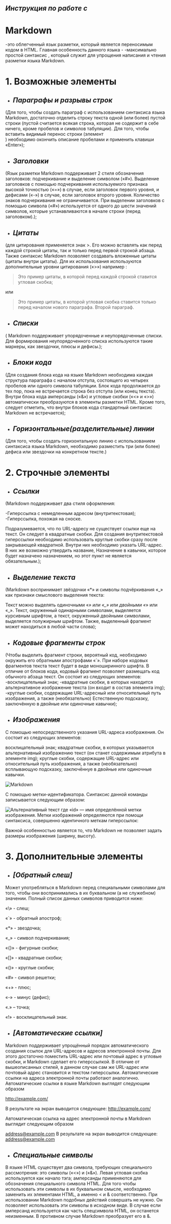 ## *Инструкция по работе с*

# **Markdown**

-это облегченный язык разметки, который является переносимым кодом в HTML. Главная особенность данного языка - -максимально простой синтаксис , который служит для упрощения написания и чтения разметки языка Markdown.

# 1. **Возможные элементы** 

* ## *Параграфы и разрывы строк* 

(Для того, чтобы создать параграф с использованием синтаксиса языка Markdown, достаточно отделить строку текста одной (или более) пустой строки (пустой считается всякая строка, которая не содержит в себе ничего, кроме пробелов и символов табуляции). Для того, чтобы вставить видимый перенос строки (элемент <br/>) необходимо окончить описание пробелами и применить клавиши «Enter»);

* ## *Заголовки* 

(Язык разметки Markdown поддерживает 2 стиля обозначения заголовков: подчеркивание и выделение символом («#»). Выделение заголовков с помощью подчеркивания используемого признака высокой точностью («=») в случае, если заголовок первого уровня, и дефисами («-») в случае, если заголовок второго уровня. Количество знаков подчеркивания не ограничивается. При выделении заголовков с помощью символа («#») используется от одного до шести значений символов, которые устанавливаются в начале строки (перед заголовком).);

* ## *Цитаты*

(для цитирования применяется знак >. Его можно вставлять как перед каждой строкой цитаты, так и только перед первой строкой абзаца. Также синтаксис Markdown позволяет создавать вложенные цитаты (цитаты внутри цитаты). Для их использования используются дополнительные уровни цитирования («>»)
например : 
>Это пример цитаты,
>в которой перед каждой строкой
>ставится угловая скобка;


или

>Это пример цитаты,
в которой угловая скобка
ставится только перед началом нового параграфа.
>Второй параграф.

* ## *Списки*

( Markdown поддерживает упорядоченные и неупорядоченные списки. Для формирования неупорядоченного списка используются такие маркеры, как звездочки, плюсы и дефисы.);

* ## *Блоки кода*

(Для создания блока кода на языке Markdown необходима каждая структура параграфа с началом отступа, состоящего из четырех пробелов или одного символа табуляции. Блок кода продолжается до тех пор, пока не встречается строка без отступа (или конец текста). Внутри блока кода амперсанды («&») и угловые скобки («<» и «>») автоматически преобразуются в элементы разметки HTML. Кроме того, следует отметить, что внутри блоков кода стандартный синтаксис Markdown не встречается);

* ## *Горизонтальные(разделительные) линии*

(Для того, чтобы создать горизонтальную линию с использованием синтаксиса языка Markdown, необходимо разместить три (или более) дефиса или звездочки на конкретном тексте.)

# 2. Строчные элементы

* ## *Ссылки*

(Markdown поддерживает два стиля оформления:

-Гиперссылка с немедленным адресом (внутритекстовая);
-Гиперссылка, похожая на сноске.

Подразумевается, что по URL-адресу не существует ссылки еще на текст. Он следует в квадратные скобки. Для создания внутритекстовой гиперссылки необходимо использовать круглые скобки сразу после закрывающей квадратной. Внутри них необходимо указать URL-адрес. В них же возможно утвердить название, Назначение в кавычки, которое будет назначено назначением, но этот пункт не является обязательным.);

* ## *Выделение текста*

(Markdown воспринимает звёздочки «*» и символы подчёркивания «_» как признаки смыслового выделения текста:

Текст можно выделять одиночными «*» или «_» или  двойными «*» или «_». Текст, окруженный одинарными символами, выделяется курсивным шрифтом, а текст, окруженный двойными символами, выделяется полужирным шрифтом. Также, выделенный фрагмент может находиться в любой части слова);

* ## *Кодовые фрагменты строк* 

(Чтобы выделить фрагмент строки, вероятный код, необходимо окружить его обратными апострофами «`». При наборе кодовых фрагментов текста текст будет в виде моноширинного шрифта. В отличие от блоков кода, кодовый фрагмент позволяет размещать код обычного абзаца текст. Он состоит из следующих элементов:
-восклицательный знак;
-квадратные скобки, в которых находится альтернативное изображение текста (он входит в состав элемента img);
-круглые скобки, содержащие URL-адресный или относительный путь изображения, а также (необязательно) Естественную подсказку, заключённую в двойные или одиночные кавычки); 

* ##  *Изображения*

С помощью непосредственного указания URL-адреса изображения. Oн состоит из следующих элементов:

восклицательный знак;
квадратные скобки, в которых указывается альтернативный изображению текст (он станет содержимым атрибута в элементе img);
круглые скобки, содержащие URL-адрес или относительный путь изображения, а также (необязательно) всплывающую подсказку, заключённуе в двойные или одиночные кавычки.

![Markdown](/markdown.png)

 С помощью метки-идентификатора. Синтаксис данной команды записывается следующим образом:

![Альтернативный текст][id]
где «id» — имя определённой метки изображения. Метки изображений определяются при помощи синтаксиса, совершенно идентичного меткам гиперссылок:

[id]: путь/к/изображению " "
Важной особенностью является то, что Markdown не позволяет задать размеры изображения (ширину, высоту).

# 3. Дополнительные элементы

* ## *[Обратный слеш]*

Может употребляться в Markdown перед специальными символами для того, чтобы они воспринимались в их буквальном (а не служебном) значении. Полный список данных символов приводится ниже:

«\» - слеш;

«`» - обратный апостроф;

«*» - звездочка;

«_» - символ подчеркивания;

«{}» - фигурные скобки;

«[]» - квадратные скобки;

«()» - круглые скобки;

«#» - символ решетки;

«+» - плюс;

«-» - минус (дефис);

«.» – точка;

«!» - восклицательный знак.

* ## *[Автоматические ссылки]*

Markdown поддерживает упрощённый порядок автоматического создания ссылок для URL-адресов и адресов электронной почты. Для этого достаточно поместить URL-адрес или почтовый адрес в угловые скобки, и Markdown сделает его гиперссылкой. В отличие от вышеописанных стилей, в данном случае сам же URL-адрес или почтовый адрес становится и текстом гиперссылки. Автоматические ссылки на адреса электронной почты работают аналогично. Автоматические ссылки в языке Markdown выглядят следующим образом

<http://example.com/>

В результате на экран выводится следующее: http://example.com/

Автоматическая ссылка на адрес электронной почты в Markdown выглядит следующим образом

<address@example.com>
В результате на экран выводится следующее: address@example.com

* ## *Специальные символы*

В языке HTML существует два символа, требующих специального рассмотрения: это символы («<») и («&»). Левая угловая скобка используется как начало тэга; амперсанды применяются для обозначения специального символа HTML. Для того чтобы использовать эти символы в их буквальном смысле, необходимо заменить их элементами HTML, а именно &lt; и &amp; соответственно. При использовании Markdown подобных действий совершать не нужно. Он позволяет использовать эти символы в исходном виде. В случае если амперсанд используется как часть спецсимвола HTML, он останется неизменным. В противном случае Markdown преобразует его в &amp;.